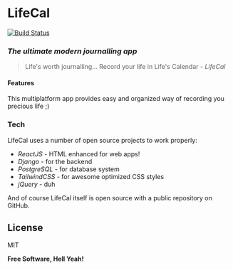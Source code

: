 # LifeCal
[![Build Status](https://travis-ci.org/joemccann/dillinger.svg?branch=master)](https://ajayraho.github.io/public/)

### _The ultimate modern journalling app_   

> Life's worth journalling...
> Record your life in Life's Calendar - *LifeCal*

#### Features
This multiplatform app provides easy and organized way of recording you precious life ;)

### Tech
LifeCal uses a number of open source projects to work properly:
- *ReactJS* - HTML enhanced for web apps!
- *Django* - for the backend
- *PostgreSQL* - for database system
- *TailwindCSS* - for awesome optimized CSS styles
- *jQuery* - duh

And of course LifeCal itself is open source with a public repository on GitHub.
## License
MIT

**Free Software, Hell Yeah!**

[//]: # ()
   [dill]: <https://github.com/ajayraho/>
